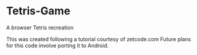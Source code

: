 # Tetris-Game
A browser Tetris recreation

This was created following a tutorial courtesy of zetcode.com
Future plans for this code involve porting it to Android.
